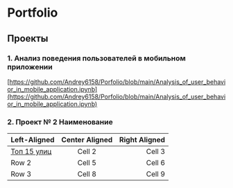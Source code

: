 # Portfolio
## Проекты
### 1. Анализ  поведения пользователей в мобильном приложении

[https://github.com/Andrey6158/Porfolio/blob/main/Analysis_of_user_behavior_in_mobile_application.ipynb](https://github.com/Andrey6158/Porfolio/blob/main/Analysis_of_user_behavior_in_mobile_application.ipynb) <a id="top_15_streets"></a>
 
### 2. Проект № 2 Наименование


| Left-Aligned  | Center Aligned  | Right Aligned |
|:------------- |:---------------:| -------------:|
|  [Топ 15 улиц](#[top_15_streets])     | Cell 2          | Cell 3        |
| Row 2         | Cell 5          | Cell 6        |
| Row 3         | Cell 8          | Cell 9        |
